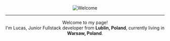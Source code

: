 <div align="center">
<img src="https://i.imgur.com/sYxkMEP.gif" alt="Welcome" align="center">
</div>

<hr>

<div align="center">
Welcome to my page! </br> I'm Lucas, Junior Fullstack developer from <b>Lublin, Poland</b>, currently living in <b>Warsaw, Poland</b>. </p>
</div>



